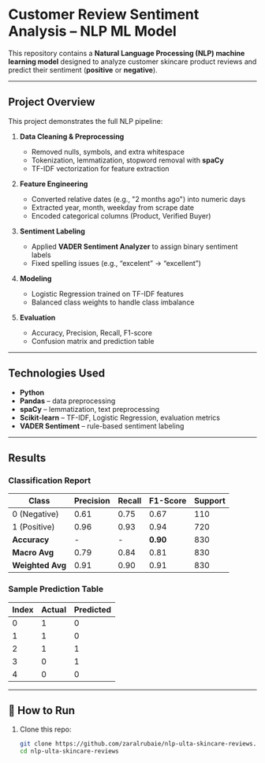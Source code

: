 # Customer Review Sentiment Analysis – NLP ML Model  

This repository contains a **Natural Language Processing (NLP) machine learning model** designed to analyze customer skincare product reviews and predict their sentiment (**positive** or **negative**).  

---
##  Project Overview  
This project demonstrates the full NLP pipeline:  

1. **Data Cleaning & Preprocessing**  
   - Removed nulls, symbols, and extra whitespace  
   - Tokenization, lemmatization, stopword removal with **spaCy**  
   - TF-IDF vectorization for feature extraction  

2. **Feature Engineering**  
   - Converted relative dates (e.g., "2 months ago") into numeric days  
   - Extracted year, month, weekday from scrape date  
   - Encoded categorical columns (Product, Verified Buyer)  

3. **Sentiment Labeling**  
   - Applied **VADER Sentiment Analyzer** to assign binary sentiment labels  
   - Fixed spelling issues (e.g., “excelent” → “excellent”)  

4. **Modeling**  
   - Logistic Regression trained on TF-IDF features  
   - Balanced class weights to handle class imbalance  

5. **Evaluation**  
   - Accuracy, Precision, Recall, F1-score  
   - Confusion matrix and prediction table  

---

##  Technologies Used  
- **Python**  
- **Pandas** – data preprocessing  
- **spaCy** – lemmatization, text preprocessing  
- **Scikit-learn** – TF-IDF, Logistic Regression, evaluation metrics  
- **VADER Sentiment** – rule-based sentiment labeling  

---

##  Results  

### **Classification Report**
| Class | Precision | Recall | F1-Score | Support |
|-------|-----------|--------|----------|---------|
| 0 (Negative) | 0.61 | 0.75 | 0.67 | 110 |
| 1 (Positive) | 0.96 | 0.93 | 0.94 | 720 |
| **Accuracy** | - | - | **0.90** | 830 |
| **Macro Avg** | 0.79 | 0.84 | 0.81 | 830 |
| **Weighted Avg** | 0.91 | 0.90 | 0.91 | 830 |

### **Sample Prediction Table**
| Index | Actual | Predicted |
|-------|--------|-----------|
| 0 | 1 | 0 |
| 1 | 1 | 0 |
| 2 | 1 | 1 |
| 3 | 0 | 1 |
| 4 | 0 | 0 |

---

## 🚀 How to Run  

1. Clone this repo:  
   ```bash
   git clone https://github.com/zaralrubaie/nlp-ulta-skincare-reviews.git
   cd nlp-ulta-skincare-reviews
